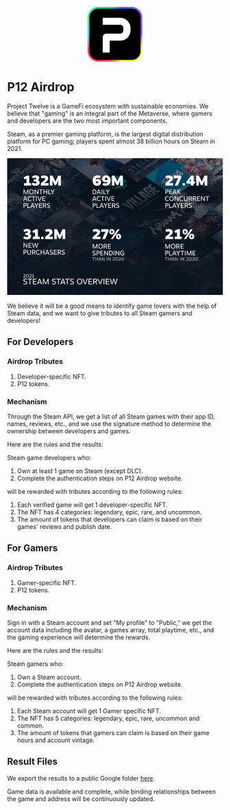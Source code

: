 <p align="center">
    <img alt="p12_logo" src="./docs/p12_logo.png" />
</p>

# P12 Airdrop

Project Twelve is a GameFi ecosystem with sustainable economies. We believe that "gaming" is an integral part of the
Metaverse, where gamers and developers are the two most important components.

Steam, as a premier gaming platform, is the largest digital distribution platform for PC gaming; players spent almost 38
billion hours on Steam in 2021.

![readme_01](./docs/readme_01.png)

We believe it will be a good means to identify game lovers with the help of Steam data, and we want to give tributes to
all Steam gamers and developers!

## For Developers

### Airdrop Tributes

1. Developer-specific NFT.
2. P12 tokens.

### Mechanism

Through the Steam API, we get a list of all Steam games with their app ID, names, reviews, etc., and we use the
signature method to determine the ownership between developers and games.

Here are the rules and the results:

Steam game developers who:

1. Own at least 1 game on Steam (except DLC).
2. Complete the authentication steps on P12 Airdrop website.

will be rewarded with tributes according to the following rules:

1. Each verified game will get 1 developer-specific NFT.
2. The NFT has 4 categories: legendary, epic, rare, and uncommon.
3. The amount of tokens that developers can claim is based on their games' reviews and publish date.

## For Gamers

### Airdrop Tributes

1. Gamer-specific NFT.
2. P12 tokens.

### Mechanism

Sign in with a Steam account and set "My profile" to "Public," we get the account data including the avatar, a games
array, total playtime, etc., and the gaming experience will determine the rewards.

Here are the rules and the results:

Steam gamers who:

1. Own a Steam account.
2. Complete the authentication steps on P12 Airdrop website.

will be rewarded with tributes according to the following rules:

1. Each Steam account will get 1 Gamer specific NFT.
2. The NFT has 5 categories: legendary, epic, rare, uncommon and common.
3. The amount of tokens that gamers can claim is based on their game hours and account vintage.

## Result Files

We export the results to a public Google
folder [here](https://drive.google.com/drive/folders/1jKYEUQvfKuJcV84pWSdH96XO05HC4zPs).

Game data is available and complete, while binding relationships between the game and address will be continuously
updated.

